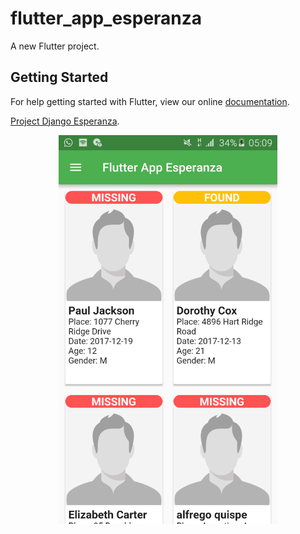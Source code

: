 # flutter_app_esperanza

A new Flutter project.

## Getting Started

For help getting started with Flutter, view our online
[documentation](http://flutter.io/).

[Project Django Esperanza](https://github.com/VictorRancesCode/Esperanza).

<p align="center">
  <img src="img/image1.png" width="350"/>
</p>
